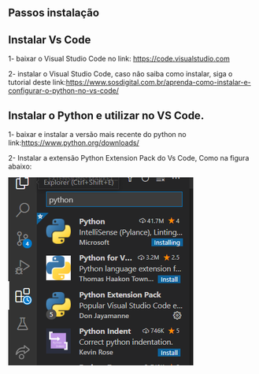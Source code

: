 ## Passos instalação

## Instalar Vs Code
1- baixar o Visual Studio Code no link: https://code.visualstudio.com

2- instalar o Visual Studio Code, caso não saiba como instalar, siga o tutorial deste link:https://www.sosdigital.com.br/aprenda-como-instalar-e-configurar-o-python-no-vs-code/

## Instalar o Python e utilizar no VS Code.
1- baixar e instalar a versão mais recente do python no link:https://www.python.org/downloads/

2- Instalar a extensão Python Extension Pack do Vs Code, Como na figura abaixo:

![](https://github.com/victorltd/DEV_python/blob/main/Instalacao/image.png)


